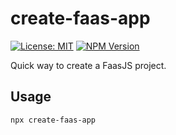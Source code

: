 # create-faas-app

[![License: MIT](https://img.shields.io/npm/l/create-faas-app.svg)](https://github.com/faasjs/faasjs/blob/main/packages/create-faas-app/LICENSE)
[![NPM Version](https://img.shields.io/npm/v/create-faas-app.svg)](https://www.npmjs.com/package/create-faas-app)

Quick way to create a FaasJS project.

## Usage

    npx create-faas-app
